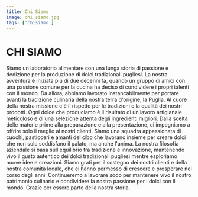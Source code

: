 ```yaml
---
title: Chi Siamo
image: chi_siamo.jpg
tags: ['chisiamo']
---
```

# CHI SIAMO

Siamo un laboratorio alimentare con una lunga storia di passione e dedizione per la produzione di dolci tradizionali pugliesi. La nostra avventura è iniziata più di due decenni fa, quando un gruppo di amici con una passione comune per la cucina ha deciso di condividere i propri talenti con il mondo. Da allora, abbiamo lavorato instancabilmente per portare avanti la tradizione culinaria della nostra terra d'origine, la Puglia.
Al cuore della nostra missione c'è il rispetto per le tradizioni e la qualità dei nostri prodotti. Ogni dolce che produciamo è il risultato di un lavoro artigianale meticoloso e di una selezione attenta degli ingredienti migliori. Dalla scelta delle materie prime alla preparazione e alla presentazione, ci impegniamo a offrire solo il meglio ai nostri clienti.
Siamo una squadra appassionata di cuochi, pasticceri e amanti del cibo che lavorano insieme per creare dolci che non solo soddisfano il palato, ma anche l'anima. La nostra filosofia aziendale si basa sull'equilibrio tra tradizione e innovazione, mantenendo vivo il gusto autentico dei dolci tradizionali pugliesi mentre esploriamo nuove idee e creazioni.
Siamo grati per il sostegno dei nostri clienti e della nostra comunità locale, che ci hanno permesso di crescere e prosperare nel corso degli anni. Continueremo a lavorare sodo per mantenere vivo il nostro patrimonio culinario e condividere la nostra passione per i dolci con il mondo. Grazie per essere parte della nostra storia.
